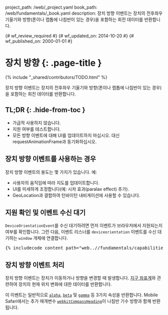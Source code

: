 project_path: /web/_project.yaml
book_path: /web/fundamentals/_book.yaml
description: 장치 방향 이벤트는 장치의 전후좌우 기울기와 방향(폰이나 랩톱에 나침반이 있는 경우)을 포함하는 회전 데이터를 반환합니다.

{# wf_review_required #}
{# wf_updated_on: 2014-10-20 #}
{# wf_published_on: 2000-01-01 #}

# 장치 방향 {: .page-title }

{% include "_shared/contributors/TODO.html" %}



장치 방향 이벤트는 장치의 전후좌우 기울기와 방향(폰이나 랩톱에 나침반이 있는 경우)을 포함하는 회전 데이터를 반환합니다.


## TL;DR {: .hide-from-toc }
- 가급적 사용하지 않습니다.
- 지원 여부를 테스트합니다.
- 모든 방향 이벤트에 대해 UI를 업데이트하지 마십시오. 대신 requestAnimationFrame과 동기화하십시오.


## 장치 방향 이벤트를 사용하는 경우

장치 방향 이벤트의 용도는 몇 가지가 있습니다.  예:

<ul>
  <li>사용자의 움직임에 따라 지도를 업데이트합니다.</li>
  <li>UI를 미세하게 조정합니다(예: 시차 효과(paralax effect) 추가).</li>
  <li>GeoLocation과 결합하여 턴바이턴 내비게이션에 사용할 수 있습니다.</li>
</ul>

## 지원 확인 및 이벤트 수신 대기

`DeviceOrientationEvent`를 수신 대기하려면 먼저 이벤트가
브라우저에서 지원되는지 여부를 확인합니다.  그런 다음, 이벤트 리스너를 `deviceorientation` 이벤트를 수신 대기하는 `window` 
개체에 연결합니다. 

<pre class="prettyprint">
{% includecode content_path="web..//fundamentals/capabilities/native-hardware/device-orientation/_code/dev-orientation.html" region_tag="devori" lang=javascript %}
</pre>

## 장치 방향 이벤트 처리

장치 방향 이벤트는 장치가 이동하거나 방향을 변경할 때 
발생합니다.  <a href="index.html#earth-coordinate-frame">지구 좌표계</a>와 관련하여 장치의 
현재 위치 변화에 대한
데이터를 반환합니다.

이 이벤트는 일반적으로 
<a href="index.html#rotation-data">`alpha`</a>, 
<a href="index.html#rotation-data">`beta`</a> 및 
<a href="index.html#rotation-data">`gamma`</a> 등 3가지 속성을 반환합니다.  Mobile Safari에서는
추가 매개변수 <a href="https://developer.apple.com/library/safari/documentation/SafariDOMAdditions/Reference/DeviceOrientationEventClassRef/DeviceOrientationEvent/DeviceOrientationEvent.html">`webkitCompassHeading`</a>이 나침반 기수 방향과 함께
반환됩니다.


